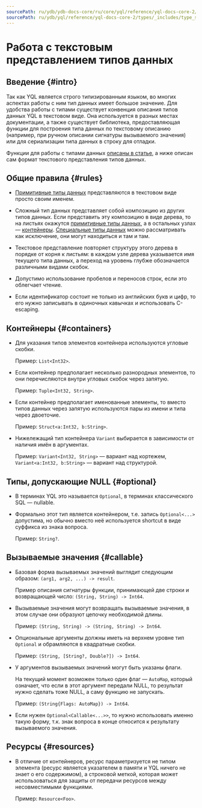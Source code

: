 ```yaml
---
sourcePath: ru/ydb/ydb-docs-core/ru/core/yql/reference/yql-docs-core-2/types/_includes/type_string.md
sourcePath: ru/ydb/yql/reference/yql-docs-core-2/types/_includes/type_string.md
---
```

# Работа с текстовым представлением типов данных

## Введение {#intro}

Так как YQL является строго типизированным языком, во многих аспектах работы с ним тип данных имеет большое значение. Для удобства работы с типами существует конвенция описания типов данных YQL в текстовом виде. Она используется в разных местах документации, а также существует библиотека, предоставляющая функции для построения типа данных по текстовому описанию (например, при ручном описании сигнатуры вызываемого значения) или для сериализации типа данных в строку для отладки.

Функции для работы с типами данных [описаны в статье](../../builtins/types.md), а ниже описан сам формат текстового представления типов данных.

## Общие правила {#rules}

* [Примитивные типы данных](../primitive.md) представляются в текстовом виде просто своим именем.

* Сложный тип данных представляет собой композицию из других типов данных. Если представить эту композицию в виде дерева, то на листьях окажутся [примитивные типы данных](../primitive.md), а в остальных узлах — [контейнеры](../containers.md). [Специальные типы данных](../special.md) можно рассматривать как исключение, они могут находиться и там и там.

* Текстовое представление повторяет структуру этого дерева в порядке от корня к листьям: в каждом узле дерева указывается имя текущего типа данных, а переход на уровень глубже обозначается различными видами скобок.

* Допустимо использование пробелов и переносов строк, если это облегчает чтение.

* Если идентификатор состоит не только из английских букв и цифр, то его нужно записывать в одиночных кавычках и использовать C-escaping.

## Контейнеры {#containers}

* Для указания типов элементов контейнера используются угловые скобки.
 
  Пример: `List<Int32>`.
  
* Если контейнер предполагает несколько разнородных элементов, то они перечисляются внутри угловых скобок через запятую.
 
  Пример: `Tuple<Int32, String>`.

* Если контейнер предполагает именованные элементы, то вместо типов данных через запятую используются пары из имени и типа через двоеточие.
 
  Пример: `Struct<a:Int32, b:String>`.

* Нижележащий тип контейнера `Variant` выбирается в зависимости от наличия имён в аргументах.
 
  Пример: `Variant<Int32, String>` — вариант над кортежем, `Variant<a:Int32, b:String>` — вариант над структурой.

## Типы, допускающие NULL {#optional}

* В терминах YQL это называется `Optional`, в терминах классического SQL — nullable.

* Формально этот тип является контейнером, т.е. запись `Optional<...>` допустима, но обычно вместо неё используется shortcut в виде суффикса из знака вопроса.
 
  Пример: `String?`.

## Вызываемые значения {#callable}

* Базовая форма вызываемых значений выглядит следующим образом: `(arg1, arg2, ...) -> result`.
 
  Пример описания сигнатуры функции, принимающей две строки и возвращающей число: `(String, String) -> Int64`.
  
* Вызываемые значения могут возвращать вызываемые значения, в этом случае они образуют цепочку необходимой длины.
 
  Пример: `(String, String) -> (String, String) -> Int64`.
  
* Опциональные аргументы должны иметь на верхнем уровне тип `Optional` и обрамляются в квадратные скобки.
 
  Пример: `(String, [String?, Double?]) -> Int64`.
  
* У аргументов вызываемых значений могут быть указаны флаги.
 
  На текущий момент возможен только один флаг — `AutoMap`, который означает, что если в этот аргумент передали NULL, то результат нужно сделать тоже NULL, а саму функцию не запускать.
 
  Пример: `(String{Flags: AutoMap}) -> Int64`.
  
* Если нужен `Optional<Callable<...>>`, то нужно использовать именно такую форму, т.к. знак вопроса в конце относится к результату вызываемого значения.

## Ресурсы {#resources}

* В отличие от контейнеров, ресурс параметризуется не типом элемента (ресурс является указателем в памяти и YQL ничего не знает о его содержимом), а строковой меткой, которая может использоваться для защиты от передачи ресурсов между несовместимыми функциями.
 
  Пример: `Resource<Foo>`.
